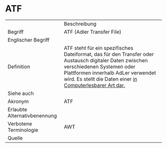 # ATF

<link-summary rel="summary"/>
<card-summary rel="summary"/>
<web-summary rel="summary"/>


<table>
    <tr>
        <td></td>
        <td>Beschreibung</td>
    </tr>
    <tr>
        <td>Begriff</td>
        <td>ATF (Adler Transfer File)</td>
    </tr>
    <tr>
        <td>Englischer Begriff</td>
        <td></td>
    </tr>
    <tr>
        <td>Definition</td>
        <td id="summary" >ATF steht für ein spezifisches Dateiformat, das für den Transfer oder Austausch digitaler Daten zwischen verschiedenen Systemen oder Plattformen innerhalb AdLer verwendet wird.
        Es stellt die Daten einer <a href="Lernwelt-GE.md"> in Computerlesbarer Art dar.</a>
</td>
    </tr>  
    <tr>
        <td>Siehe auch</td>
        <td></td>
    </tr>
    <tr>
        <td>Akronym</td>
        <td>ATF</td>
    </tr>
   <tr>
        <td>Erlaubte Alternativbenennung</td>
        <td></td>
    </tr>
   <tr>
        <td>Verbotene Terminologie</td>
        <td>AWT</td>
    </tr>
   <tr>
        <td>Quelle</td>
        <td></td>
    </tr>
</table>
